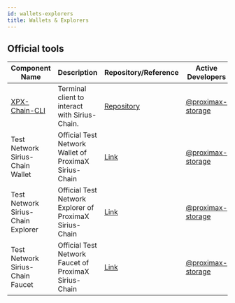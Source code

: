 ```yaml
---
id: wallets-explorers
title: Wallets & Explorers
---
```

## Official tools

**Component Name** |	**Description** |	**Repository/Reference**  |	**Active Developers**
----------------|-------------------|-------------------|---------------------------
[XPX-Chain-CLI](client/overview.md) |	Terminal client to interact with Sirius-Chain. |[Repository](https://github.com/proximax-storage/xpx-chain-cli) | [@proximax-storage](https://github.com/proximax-storage)	
Test Network Sirius-Chain Wallet|Official Test Network Wallet of ProximaX Sirius-Chain|[Link](http://bctestnetwallet.xpxsirius.io)|[@proximax-storage](https://github.com/proximax-storage)
Test Network Sirius-Chain Explorer|Official Test Network Explorer of ProximaX Sirius-Chain|[Link](http://bctestnetexplorer.xpxsirius.io)|[@proximax-storage](https://github.com/proximax-storage)
Test Network Sirius-Chain Faucet|Official Test Network Faucet of ProximaX Sirius-Chain|[Link](http://bctestnetfaucet.xpxsirius.io)|[@proximax-storage](https://github.com/proximax-storage)